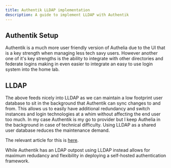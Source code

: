 ```yaml
---
title: Authentik LLDAP implementation
description: A guide to implement LLDAP with Authentik
---
```

## Authentik Setup

Authentik is a much more user friendly version of Authelia due to the UI that is a key strength when managing less tech savy users. However another one of it's key strengths is the ability to integrate with other directories and federate logins making in even easier to integrate an easy to use login system into the home lab.

## LLDAP

The above feeds nicely into LLDAP as we can maintain a low footprint user database to sit in the background that Authentik can sync changes to and from. This allows us to easily have additional redundancy and switch instances and login technologies at a whim without affecting the end user too much. In my case Authentik is my go to provider but I keep Authelia in the background in case of technical difficulty. Using LLDAP as a shared user database reduces the maintenance demand.

The relevant article for this is [here](https://goauthentik.io/integrations/sources/ldap/).

While Authentik has an LDAP outpost using LLDAP instead allows for maximum redudancy and flexibility in deploying a self-hosted authentication framework.
